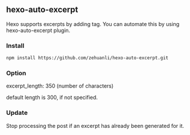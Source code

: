 ## hexo-auto-excerpt

Hexo supports excerpts by adding <!-- more --> tag. You can automate this by using hexo-auto-excerpt plugin.

### Install

```sh
npm install https://github.com/zehuanli/hexo-auto-excerpt.git
```

### Option

excerpt_length: 350 (number of characters)

default length is 300, if not specified.

### Update

Stop processing the post if an excerpt has already been generated for it.
